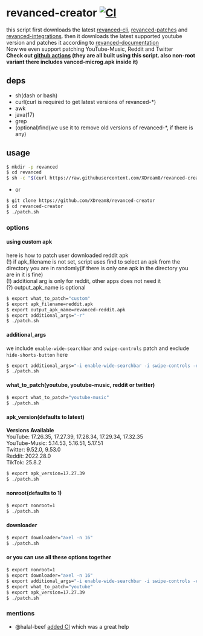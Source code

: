 # revanced-creator [![CI](https://github.com/XDream8/revanced-creator/actions/workflows/Build.yml/badge.svg)](https://github.com/XDream8/revanced-creator/actions/workflows/Build.yml)
this script first downloads the latest [revanced-cli](https://github.com/revanced/revanced-cli), [revanced-patches](https://github.com/revanced/revanced-patches) and [revanced-integrations](https://github.com/revanced/revanced-integrations). then it downloads the latest supported youtube version and patches it according to [revanced-documentation](https://github.com/revanced/revanced-documentation) \
Now we even support patching YouTube-Music, Reddit and Twitter \
**Check out [github actions](https://github.com/XDream8/revanced-creator/actions) (they are all built using this script. also non-root variant there includes vanced-microg.apk inside it)**
## deps
- sh(dash or bash)
- curl(curl is required to get latest versions of revanced-*)
- awk
- java(17)
- grep
- (optional)find(we use it to remove old versions of revanced-*, if there is any)
## usage
```sh
$ mkdir -p revanced
$ cd revanced
$ sh -c "$(curl https://raw.githubusercontent.com/XDream8/revanced-creator/main/patch.sh)"
```
* or
```sh
$ git clone https://github.com/XDream8/revanced-creator
$ cd revanced-creator
$ ./patch.sh
```
### options
#### using custom apk
here is how to patch user downloaded reddit apk \
(!) if apk_filename is not set, script uses find to select an apk from the directory you are in randomly(if there is only one apk in the directory you are in it is fine) \
(!) additional arg is only for reddit, other apps does not need it \
(?) output_apk_name is optional
```sh
$ export what_to_patch="custom"
$ export apk_filename=reddit.apk
$ export output_apk_name=revanced-reddit.apk
$ export additional_args="-r"
$ ./patch.sh
```
#### additional_args
we include `enable-wide-searchbar` and `swipe-controls` patch and exclude `hide-shorts-button` here
```sh
$ export additional_args="-i enable-wide-searchbar -i swipe-controls -e hide-shorts-button"
$ ./patch.sh
```
#### what_to_patch(youtube, youtube-music, reddit or twitter)
```sh
$ export what_to_patch="youtube-music"
$ ./patch.sh
```
#### apk_version(defaults to latest)
**Versions Available** \
YouTube: 17.26.35, 17.27.39, 17.28.34, 17.29.34, 17.32.35 \
YouTube-Music: 5.14.53, 5.16.51, 5.17.51 \
Twitter: 9.52.0, 9.53.0 \
Reddit: 2022.28.0 \
TikTok: 25.8.2
```sh
$ export apk_version=17.27.39
$ ./patch.sh
```
#### nonroot(defaults to 1)
```sh
$ export nonroot=1
$ ./patch.sh
```
#### downloader
```sh
$ export downloader="axel -n 16"
$ ./patch.sh
```
#### or you can use all these options together
```sh
$ export nonroot=1
$ export downloader="axel -n 16"
$ export additional_args="-i enable-wide-searchbar -i swipe-controls -e hide-shorts-button"
$ export what_to_patch="youtube"
$ export apk_version=17.27.39
$ ./patch.sh
```
### mentions
- @halal-beef [added CI](https://github.com/XDream8/revanced-creator/pull/3) which was a great help
